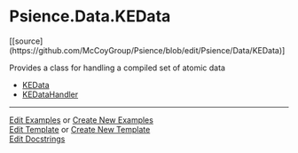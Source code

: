 # <a id="Psience.Data.KEData">Psience.Data.KEData</a> 
<div class="docs-source-link" markdown="1">
[[source](https://github.com/McCoyGroup/Psience/blob/edit/Psience/Data/KEData)]
</div>
    
Provides a class for handling a compiled set of atomic data

  - [KEData](KEData/KEData.md)
  - [KEDataHandler](KEData/KEDataHandler.md)





___

[Edit Examples](https://github.com/McCoyGroup/Psience/edit/edit/ci/examples/ci/docs/Psience/Data/KEData.md) or 
[Create New Examples](https://github.com/McCoyGroup/Psience/new/edit/?filename=ci/examples/ci/docs/Psience/Data/KEData.md) <br/>
[Edit Template](https://github.com/McCoyGroup/Psience/edit/edit/ci/docs/ci/docs/Psience/Data/KEData.md) or 
[Create New Template](https://github.com/McCoyGroup/Psience/new/edit/?filename=ci/docs/templates/ci/docs/Psience/Data/KEData.md) <br/>
[Edit Docstrings](https://github.com/McCoyGroup/Psience/edit/edit/Psience/Data/KEData/__init__.py?message=Update%20Docs)